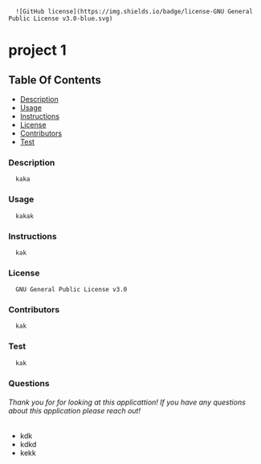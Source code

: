 
      ![GitHub license](https://img.shields.io/badge/license-GNU General Public License v3.0-blue.svg)
   # project 1
   ## Table Of Contents
* [Description](#description)
* [Usage](#usage)
* [Instructions](#instructions)
* [License](#license)
* [Contributors](#contributors)
* [Test](#test)

### Description
      kaka
### Usage
      kakak
### Instructions
      kak
### License
      GNU General Public License v3.0
### Contributors
      kak
### Test
      kak

### Questions
###### Thank you for for looking at this applicattion! If you have any questions about this application please reach out!     
* kdk
* kdkd 
* kekk
